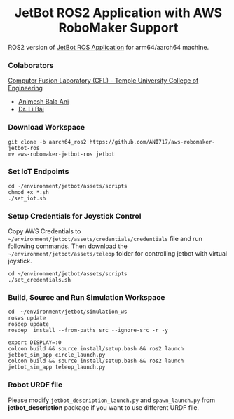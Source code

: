 <p align="center">
  <h1 align="center">JetBot ROS2 Application with AWS RoboMaker Support</h1>
</p>

ROS2 version of [JetBot ROS Application](https://github.com/jerwallace/aws-robomaker-jetbot-ros) for arm64/aarch64 machine.

### Colaborators
[Computer Fusion Laboratory (CFL) - Temple University College of Engineering](https://sites.temple.edu/cflab/people/)
* [Animesh Bala Ani](https://animeshani.com/)
* [Dr. Li Bai](https://engineering.temple.edu/about/faculty-staff/li-bai-lbai)

### Download Workspace
```
git clone -b aarch64_ros2 https://github.com/ANI717/aws-robomaker-jetbot-ros
mv aws-robomaker-jetbot-ros jetbot
```

### Set IoT Endpoints
```
cd ~/environment/jetbot/assets/scripts
chmod +x *.sh
./set_iot.sh
```

### Setup Credentials for Joystick Control
Copy AWS Credentials to `~/environment/jetbot/assets/credentials/credentials` file and run following commands. Then download the `~/environment/jetbot/assets/teleop` folder for controlling jetbot with virtual joystick.
```
cd ~/environment/jetbot/assets/scripts
./set_credentials.sh
```

### Build, Source and Run Simulation Workspace
```
cd  ~/environment/jetbot/simulation_ws
rosws update
rosdep update
rosdep  install --from-paths src --ignore-src -r -y
```
```
export DISPLAY=:0
colcon build && source install/setup.bash && ros2 launch jetbot_sim_app circle_launch.py
colcon build && source install/setup.bash && ros2 launch jetbot_sim_app teleop_launch.py
```

### Robot URDF file
Please modify `jetbot_description_launch.py` and `spawn_launch.py` from **jetbot_description** package if you want to use different URDF file.
